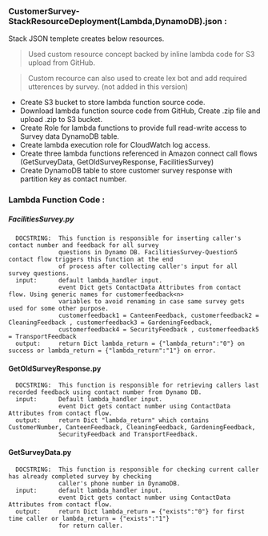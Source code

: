 ### CustomerSurvey-StackResourceDeployment(Lambda,DynamoDB).json : 

Stack JSON templete creates below resources.
  >Used custom resource concept backed by inline lambda code for S3 upload from GitHub.
  
  >Custom recource can also used to create lex bot and add required utterences by survey. (not added in this version)
- Create S3 bucket to store lambda function source code.
-	Download lambda function source code from GitHub, Create .zip file and upload .zip to S3 bucket.
-	Create Role for lambda functions to provide full read-write access to Survey data DynamoDB table.
-	Create lambda execution role for CloudWatch log access.
-	Create three lambda functions referenced in Amazon connect call flows (GetSurveyData, GetOldSurveyResponse, FacilitiesSurvey)
-	Create DynamoDB table to store customer survey response with partition key as contact number.





### Lambda Function Code : 

##### FacilitiesSurvey.py   
      DOCSTRING:  This function is responsible for inserting caller's contact number and feedback for all survey
                  questions in Dynamo DB. FacilitiesSurvey-Question5 contact flow triggers this function at the end
                  of process after collecting caller's input for all survey questions.
      input:      default lambda_handler input.
                  event Dict gets ContactData Attributes from contact flow. Using generic names for customerfeedback<n>
                  variables to avoid renaming in case same survey gets used for some other purpose.
                  customerfeedback1 = CanteenFeedback, customerfeedback2 = CleaningFeedback , customerfeedback3 = GardeningFeedback,
                  customerfeedback4 = SecurityFeedback , customerfeedback5 = TransportFeedback
      output:     return Dict lambda_return = {"lambda_return":"0"} on success or lambda_return = {"lambda_return":"1"} on error.


#### GetOldSurveyResponse.py
      DOCSTRING:  This function is responsible for retrieving callers last recorded feedback using contact number from Dynamo DB.
      input:      Default lambda_handler input.
                  event Dict gets contact number using ContactData Attributes from contact flow.
      output:     return Dict "lambda_return" which contains  CustomerNumber, CanteenFeedback, CleaningFeedback, GardeningFeedback,
                  SecurityFeedback and TransportFeedback.
                  
#### GetSurveyData.py
      DOCSTRING:  This function is responsible for checking current caller has already completed survey by checking
                  caller's phone number in DynamoDB.
      input:      default lambda_handler input.
                  event Dict gets contact number using ContactData Attributes from contact flow.
      output:     return Dict lambda_return = {"exists":"0"} for first time caller or lambda_return = {"exists":"1"}
                  for return caller.
